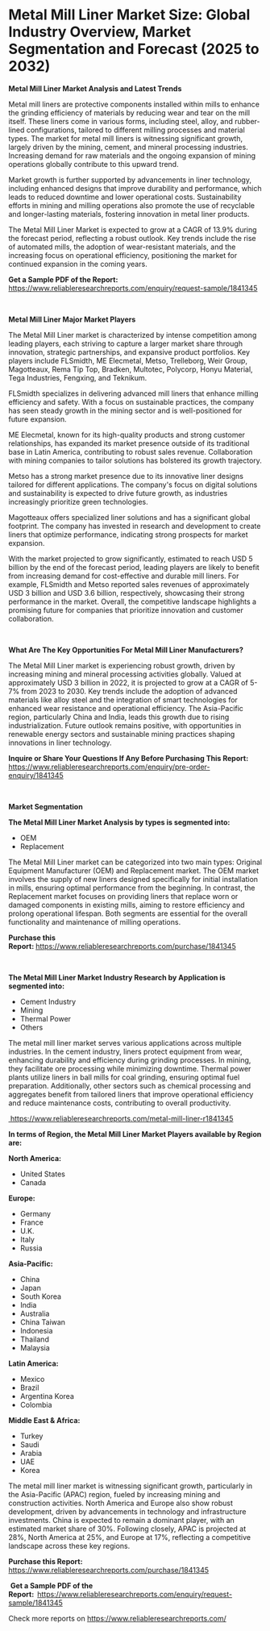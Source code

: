 <p><h1>Metal Mill Liner Market Size: Global Industry Overview, Market Segmentation and Forecast (2025 to 2032)</h1></p><p><strong>Metal Mill Liner Market Analysis and Latest Trends</strong></p>
<p><p>Metal mill liners are protective components installed within mills to enhance the grinding efficiency of materials by reducing wear and tear on the mill itself. These liners come in various forms, including steel, alloy, and rubber-lined configurations, tailored to different milling processes and material types. The market for metal mill liners is witnessing significant growth, largely driven by the mining, cement, and mineral processing industries. Increasing demand for raw materials and the ongoing expansion of mining operations globally contribute to this upward trend.</p><p>Market growth is further supported by advancements in liner technology, including enhanced designs that improve durability and performance, which leads to reduced downtime and lower operational costs. Sustainability efforts in mining and milling operations also promote the use of recyclable and longer-lasting materials, fostering innovation in metal liner products. </p><p>The Metal Mill Liner Market is expected to grow at a CAGR of 13.9% during the forecast period, reflecting a robust outlook. Key trends include the rise of automated mills, the adoption of wear-resistant materials, and the increasing focus on operational efficiency, positioning the market for continued expansion in the coming years.</p></p>
<p><strong>Get a Sample PDF of the Report:&nbsp;</strong> <a href="https://www.reliableresearchreports.com/enquiry/request-sample/1841345?utm_campaign=3278&utm_medium=2&utm_source=Github&utm_content=ia&utm_term=03042025&utm_id=metal-mill-liner">https://www.reliableresearchreports.com/enquiry/request-sample/1841345</a></p>
<p>&nbsp;</p>
<p><strong>Metal Mill Liner Major Market Players</strong></p>
<p><p>The Metal Mill Liner market is characterized by intense competition among leading players, each striving to capture a larger market share through innovation, strategic partnerships, and expansive product portfolios. Key players include FLSmidth, ME Elecmetal, Metso, Trelleborg, Weir Group, Magotteaux, Rema Tip Top, Bradken, Multotec, Polycorp, Honyu Material, Tega Industries, Fengxing, and Teknikum.</p><p>FLSmidth specializes in delivering advanced mill liners that enhance milling efficiency and safety. With a focus on sustainable practices, the company has seen steady growth in the mining sector and is well-positioned for future expansion.</p><p>ME Elecmetal, known for its high-quality products and strong customer relationships, has expanded its market presence outside of its traditional base in Latin America, contributing to robust sales revenue. Collaboration with mining companies to tailor solutions has bolstered its growth trajectory.</p><p>Metso has a strong market presence due to its innovative liner designs tailored for different applications. The company's focus on digital solutions and sustainability is expected to drive future growth, as industries increasingly prioritize green technologies.</p><p>Magotteaux offers specialized liner solutions and has a significant global footprint. The company has invested in research and development to create liners that optimize performance, indicating strong prospects for market expansion.</p><p>With the market projected to grow significantly, estimated to reach USD 5 billion by the end of the forecast period, leading players are likely to benefit from increasing demand for cost-effective and durable mill liners. For example, FLSmidth and Metso reported sales revenues of approximately USD 3 billion and USD 3.6 billion, respectively, showcasing their strong performance in the market. Overall, the competitive landscape highlights a promising future for companies that prioritize innovation and customer collaboration.</p></p>
<p>&nbsp;</p>
<p><strong>What Are The Key Opportunities For Metal Mill Liner Manufacturers?</strong></p>
<p><p>The Metal Mill Liner market is experiencing robust growth, driven by increasing mining and mineral processing activities globally. Valued at approximately USD 3 billion in 2022, it is projected to grow at a CAGR of 5-7% from 2023 to 2030. Key trends include the adoption of advanced materials like alloy steel and the integration of smart technologies for enhanced wear resistance and operational efficiency. The Asia-Pacific region, particularly China and India, leads this growth due to rising industrialization. Future outlook remains positive, with opportunities in renewable energy sectors and sustainable mining practices shaping innovations in liner technology.</p></p>
<p><strong>Inquire or Share Your Questions If Any Before Purchasing This Report:</strong> <a href="https://www.reliableresearchreports.com/enquiry/pre-order-enquiry/1841345?utm_campaign=3278&utm_medium=2&utm_source=Github&utm_content=ia&utm_term=03042025&utm_id=metal-mill-liner">https://www.reliableresearchreports.com/enquiry/pre-order-enquiry/1841345</a></p>
<p>&nbsp;</p>
<p><strong>Market Segmentation</strong></p>
<p><strong>The Metal Mill Liner Market Analysis by types is segmented into:</strong></p>
<p><ul><li>OEM</li><li>Replacement</li></ul></p>
<p><p>The Metal Mill Liner market can be categorized into two main types: Original Equipment Manufacturer (OEM) and Replacement market. The OEM market involves the supply of new liners designed specifically for initial installation in mills, ensuring optimal performance from the beginning. In contrast, the Replacement market focuses on providing liners that replace worn or damaged components in existing mills, aiming to restore efficiency and prolong operational lifespan. Both segments are essential for the overall functionality and maintenance of milling operations.</p></p>
<p><strong>Purchase this Report:&nbsp;</strong><a href="https://www.reliableresearchreports.com/purchase/1841345?utm_campaign=3278&utm_medium=2&utm_source=Github&utm_content=ia&utm_term=03042025&utm_id=metal-mill-liner">https://www.reliableresearchreports.com/purchase/1841345</a></p>
<p>&nbsp;</p>
<p><strong>The Metal Mill Liner Market Industry Research by Application is segmented into:</strong></p>
<p><ul><li>Cement Industry</li><li>Mining</li><li>Thermal Power</li><li>Others</li></ul></p>
<p><p>The metal mill liner market serves various applications across multiple industries. In the cement industry, liners protect equipment from wear, enhancing durability and efficiency during grinding processes. In mining, they facilitate ore processing while minimizing downtime. Thermal power plants utilize liners in ball mills for coal grinding, ensuring optimal fuel preparation. Additionally, other sectors such as chemical processing and aggregates benefit from tailored liners that improve operational efficiency and reduce maintenance costs, contributing to overall productivity.</p></p>
<p><a href="https://www.reliableresearchreports.com/metal-mill-liner-r1841345?utm_campaign=3278&utm_medium=2&utm_source=Github&utm_content=ia&utm_term=03042025&utm_id=metal-mill-liner">&nbsp;https://www.reliableresearchreports.com/metal-mill-liner-r1841345</a></p>
<p><strong>In terms of Region, the Metal Mill Liner Market Players available by Region are:</strong></p>
<p>
    <p> <strong> North America: </strong>
        <ul>
            <li>United States</li>
            <li>Canada</li>
        </ul>
        </p> 
    <p> <strong> Europe: </strong>
        <ul>
            <li>Germany</li>
            <li>France</li>
            <li>U.K.</li>
            <li>Italy</li>
            <li>Russia</li>
        </ul>
        </p> 
    <p> <strong> Asia-Pacific: </strong>
        <ul>
            <li>China</li>
            <li>Japan</li>
            <li>South Korea</li>
            <li>India</li>
            <li>Australia</li>
            <li>China Taiwan</li>
            <li>Indonesia</li>
            <li>Thailand</li>
            <li>Malaysia</li>
        </ul>
        </p> 
    <p> <strong> Latin America: </strong>
        <ul>
            <li>Mexico</li>
            <li>Brazil</li>
            <li>Argentina Korea</li>
            <li>Colombia</li>
        </ul>
        </p> 
    <p> <strong> Middle East & Africa: </strong>
        <ul>
            <li>Turkey</li>
            <li>Saudi</li>
            <li>Arabia</li>
            <li>UAE</li>
            <li>Korea</li>
        </ul>
    </p>
    </p>
<p><p>The metal mill liner market is witnessing significant growth, particularly in the Asia-Pacific (APAC) region, fueled by increasing mining and construction activities. North America and Europe also show robust development, driven by advancements in technology and infrastructure investments. China is expected to remain a dominant player, with an estimated market share of 30%. Following closely, APAC is projected at 28%, North America at 25%, and Europe at 17%, reflecting a competitive landscape across these key regions.</p></p>
<p><strong>Purchase this Report: </strong><a href="https://www.reliableresearchreports.com/purchase/1841345?utm_campaign=3278&utm_medium=2&utm_source=Github&utm_content=ia&utm_term=03042025&utm_id=metal-mill-liner">https://www.reliableresearchreports.com/purchase/1841345</a></p>
<p>&nbsp;<strong>Get a Sample PDF of the Report:&nbsp;&nbsp;</strong><a href="https://www.reliableresearchreports.com/enquiry/request-sample/1841345?utm_campaign=3278&utm_medium=2&utm_source=Github&utm_content=ia&utm_term=03042025&utm_id=metal-mill-liner">https://www.reliableresearchreports.com/enquiry/request-sample/1841345</a></p>
<p><strong></strong></p>
<p>Check more reports on <a href="https://www.reliableresearchreports.com/?utm_campaign=3278&utm_medium=2&utm_source=Github&utm_content=ia&utm_term=03042025&utm_id=metal-mill-liner">https://www.reliableresearchreports.com/</a></p>